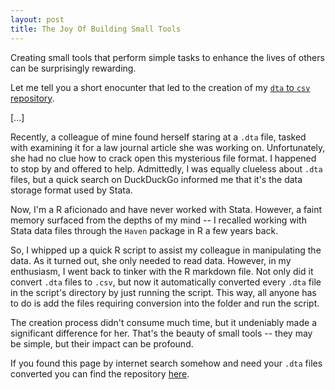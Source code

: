 ```yaml
---
layout: post
title: The Joy Of Building Small Tools
---
```


Creating small tools that perform simple tasks to enhance the lives of others can be surprisingly rewarding. 

Let me tell you a short enocunter that led to the creation of my [`dta` to `csv` repository](https://github.com/JakeC007/dta-to-csv-converter).

[...]

Recently, a colleague of mine found herself staring at a `.dta` file, tasked with examining it for a law journal article she was working on. Unfortunately, she had no clue how to crack open this mysterious file format. I happened to stop by and offered to help. Admittedly, I was equally clueless about `.dta` files, but a quick search on DuckDuckGo informed me that it's the data storage format used by Stata.

Now, I'm a R aficionado and have never worked with Stata. However, a faint memory surfaced from the depths of my mind -- I recalled working with Stata data files through the `Haven` package in R a few years back.

So, I whipped up a quick R script to assist my colleague in manipulating the data. As it turned out, she only needed to read data. However, in my enthusiasm, I went back to tinker with the R markdown file. Not only did it convert `.dta` files to `.csv`, but now it automatically converted every `.dta` file in the script's directory by just running the script. This way, all anyone has to do is add the files requiring conversion into the folder and run the script. 



The creation process didn't consume much time, but it undeniably made a  significant difference for her. That's the beauty of small tools -- they  may be simple, but their impact can be profound.







If you found this page by internet search somehow and need your `.dta` files converted you can find the repository [here](https://github.com/JakeC007/dta-to-csv-converter).